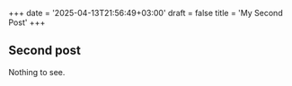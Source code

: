 +++
date = '2025-04-13T21:56:49+03:00'
draft = false
title = 'My Second Post'
+++

## Second post

Nothing to see.